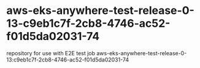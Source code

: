 # aws-eks-anywhere-test-release-0-13-c9eb1c7f-2cb8-4746-ac52-f01d5da02031-74
repository for use with E2E test job aws-eks-anywhere-test-release-0-13:c9eb1c7f-2cb8-4746-ac52-f01d5da02031-74
